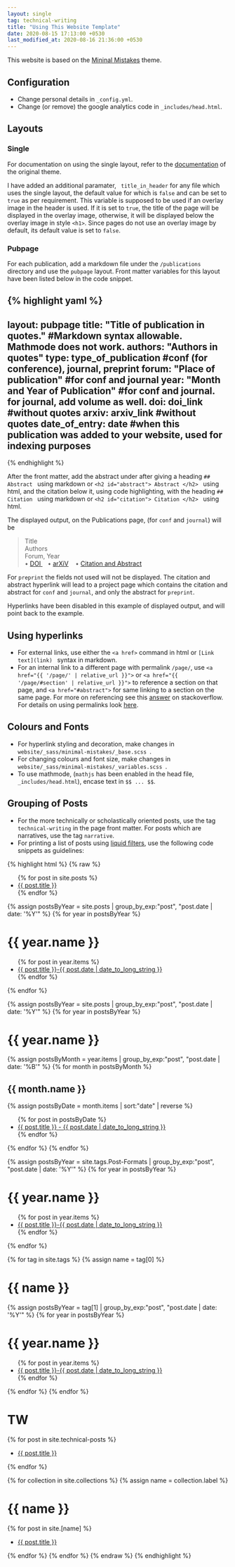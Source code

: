 ```yaml
---
layout: single
tag: technical-writing
title: "Using This Website Template"
date: 2020-08-15 17:13:00 +0530
last_modified_at: 2020-08-16 21:36:00 +0530
---
```


This website is based on the <a href="https://github.com/mmistakes/minimal-mistakes">Mininal Mistakes</a> theme.

## Configuration

* Change personal details in ```_config.yml```.
* Change (or remove) the google analytics code in ```_includes/head.html```.

## Layouts

### Single

For documentation on using the single layout, refer to the <a href="https://mmistakes.github.io/minimal-mistakes/docs/layouts/#single-layout">documentation</a> of the original theme.

I have added an additional paramater, ``` title_in_header``` for any file which uses the single layout, the default value for which is ```false``` and can be set to
```true``` as per requirement. This variable is supposed to be used if an overlay image in the header is used.
If it is set to ```true```, the title of the page will be displayed in the overlay image, otherwise, it will be displayed below the overlay image in style ```<h1>```. 
Since pages do not use an overlay image by default, its default value is set to ```false```.

### Pubpage

For each publication, add a markdown file under the ```/publications``` directory and use the ```pubpage``` layout. Front matter variables for this layout have been listed below in the code snippet. 

{% highlight yaml %}
---
layout: pubpage 
title: "Title of publication in quotes." #Markdown syntax allowable. Mathmode does not work.
authors:  "Authors in quotes"
type: type_of_publication #conf (for conference), journal, preprint
forum:  "Place of publication" #for conf and journal
year: "Month and Year of Publication" #for conf and journal. for journal, add volume as well. 
doi: doi_link #without quotes
arxiv: arxiv_link #without quotes
date_of_entry: date #when this publication was added to your website, used for indexing purposes
---
{% endhighlight %}

After the front matter, add the abstract under after giving a heading ```## Abstract ``` using markdown or ```<h2 id="abstract"> Abstract </h2> ``` using html, and the citation below it, using code highlighting, with the heading ```## Citation ``` using markdown or ```<h2 id="citation"> Citation </h2> ``` using html.

The displayed output, on the Publications page, (for ```conf``` and ```journal```) will be

<blockquote>
<div class="pubitem" id="pubdisplay">
  <div class="pubtitle">
    Title
  </div>
  <div class="pubauthors">
    Authors
  </div>
  <div class="pubinfo">
    Forum, Year  
  </div>  
  <div class="publinks">
  &#8226; <a href="#pubdisplay"> DOI </a>&nbsp;&nbsp; &#8226; <a href="#pubdisplay">arXiV</a>
    &nbsp;&nbsp; &#8226; <a href="#pubdisplay">Citation and Abstract</a>
  </div>
</div>
</blockquote>

For ```preprint``` the fields not used will not be displayed. The citation and abstract hyperlink will lead to a project page which contains the citation and abstract for
```conf``` and ```journal```, and only the abstract for ```preprint```.

<div class="notice">
  Hyperlinks have been disabled in this example of displayed output, and will point back to the example. 
</div>


## Using hyperlinks

* For external links, use either the ``` <a href> ``` command in html or ```[Link text](link) ``` syntax in markdown.
* For an internal link to a different page with permalink ```/page/```, use ``` <a href="{{ '/page/' | relative_url }}"> ``` or ``` <a href="{{ '/page/#section' | relative_url }}"> ``` to reference a section on that page, and ``` <a href="#abstract"> ``` for same linking to a section on the same page. For more on referencing see this <a href="https://stackoverflow.com/questions/6695439/how-to-link-to-a-named-anchor-in-multimarkdown">answer</a> on stackoverflow. For details on using permalinks look <a href="https://jekyllrb.com/docs/permalinks/"> here</a>.

## Colours and Fonts

* For hyperlink styling and decoration, make changes in ```  website/_sass/minimal-mistakes/_base.scss  ```.
* For changing colours and font size, make changes in ```  website/_sass/minimal-mistakes/_variables.scss  ```.
* To use mathmode, (```mathjs``` has been enabled in the head file, ```_includes/head.html```), encase text in ``` $$ ... $$ ```.

## Grouping of Posts

* For the more technically or scholastically oriented posts, use the tag ``` technical-writing ``` in the page front matter.
For posts which are narratives, use the tag ``` narrative ```.
* For printing a list of posts using <a href="https://jekyllrb.com/docs/liquid/filters/">liquid filters</a>, use the following code snippets as guidelines:

{% highlight html %}
{% raw %}
<!-- List of all posts-->
<ul>
  {% for post in site.posts %}
    <li>
      <a href="{{ post.url }}">{{ post.title }}</a>
    </li>
  {% endfor %}
</ul>

<!-- Posts by year -->
{% assign postsByYear = site.posts | group_by_exp:"post", "post.date | date: '%Y'" %}
{% for year in postsByYear %}
<h1>{{ year.name }}</h1>
<ul>
  {% for post in year.items %}
    <li>
      <a href="{{ post.url | relative_url }}">{{ post.title }}-{{ post.date | date_to_long_string }}</a>
    </li>
  {% endfor %}
</ul>
{% endfor %}


<!-- Posts by year and month -->
{% assign postsByYear = site.posts | group_by_exp:"post", "post.date | date: '%Y'" %}
{% for year in postsByYear %}
<h1>{{ year.name }}</h1>
{% assign postsByMonth = year.items | group_by_exp:"post", "post.date | date: '%B'" %}
{% for month in postsByMonth %}
<h2>{{ month.name }}</h2>
{% assign postsByDate = month.items | sort:"date" | reverse %}
<ul>
  {% for post in postsByDate %}
    <li>
      <a href="{{ post.url | relative_url }}">{{ post.title }} - {{ post.date | date_to_long_string }} </a>      
    </li>
  {% endfor %}
</ul>
{% endfor %}
{% endfor %}



<!-- Posts by specific tag and year -->
{% assign postsByYear = site.tags.Post-Formats | group_by_exp:"post", "post.date | date: '%Y'" %}
{% for year in postsByYear %}
<h1>{{ year.name }}</h1>
<ul>
  {% for post in year.items %}
    <li>
      <a href="{{ post.url | relative_url }}">{{ post.title }}-{{ post.date | date_to_long_string }}</a>
    </li>
  {% endfor %}
</ul>
{% endfor %}


<!-- Posts by tag and year-->
{% for tag in site.tags %}
{% assign name = tag[0] %}
<h1>{{ name }}</h1>
{% assign postsByYear = tag[1] | group_by_exp:"post", "post.date | date: '%Y'" %}
{% for year in postsByYear %}
  <h1>{{ year.name }}</h1>
  <ul>
  {% for post in year.items %}
    <li>
      <a href="{{ post.url | relative_url }}">{{ post.title }}-{{ post.date | date_to_long_string }}</a>
    </li>
  {% endfor %}
  </ul>
{% endfor %}
{% endfor %}

<!-- Posts by specific collection -->
<h1>TW</h1>
{% for post in site.technical-posts %}
<ul>
  <li><a href="{{ post.url }}">{{ post.title }}</a></li>
</ul>
{% endfor %}

<!-- Posts by collection -->
{% for collection in site.collections %}
{% assign name = collection.label %}
  <h1>{{ name }}</h1>
  {% for post in site.[name] %}
  <ul>
    <li><a href="{{ post.url }}">{{ post.title }}</a></li>
  </ul>
  {% endfor %}
{% endfor %}
{% endraw %}
{% endhighlight %}



